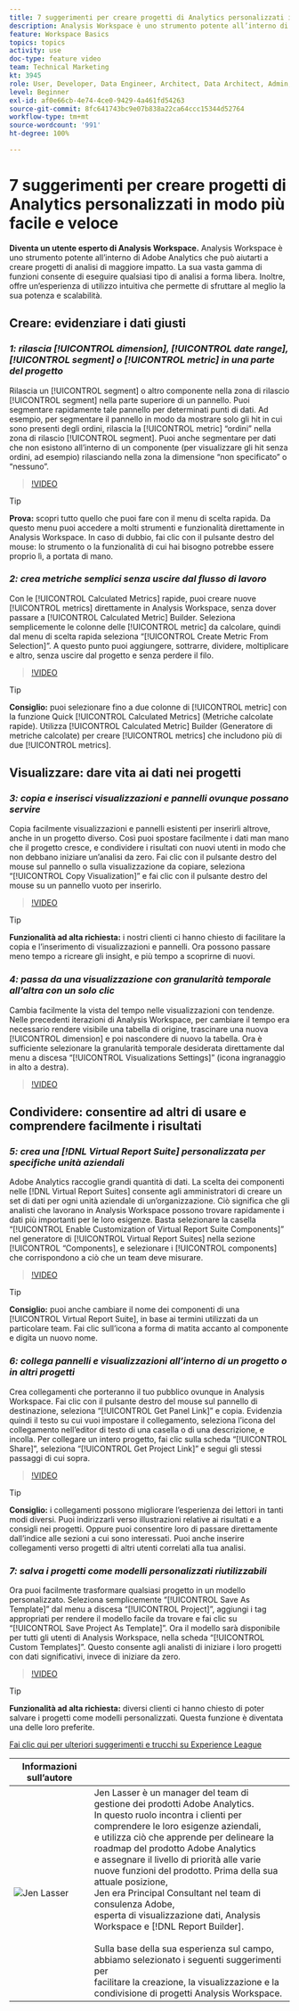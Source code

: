 ```yaml
---
title: 7 suggerimenti per creare progetti di Analytics personalizzati in modo più facile e veloce
description: Analysis Workspace è uno strumento potente all’interno di Adobe Analytics che può aiutarti a creare progetti di analisi di maggiore impatto. La sua vasta gamma di funzioni consente di eseguire qualsiasi tipo di analisi a forma libera. Inoltre, offre un’esperienza di utilizzo intuitiva che permette di sfruttare al meglio la sua potenza e scalabilità.
feature: Workspace Basics
topics: topics
activity: use
doc-type: feature video
team: Technical Marketing
kt: 3945
role: User, Developer, Data Engineer, Architect, Data Architect, Admin, Leader
level: Beginner
exl-id: af0e66cb-4e74-4ce0-9429-4a461fd54263
source-git-commit: 8fc641743bc9e07b838a22ca64ccc15344d52764
workflow-type: tm+mt
source-wordcount: '991'
ht-degree: 100%

---
```


# 7 suggerimenti per creare progetti di Analytics personalizzati in modo più facile e veloce

**Diventa un utente esperto di Analysis Workspace.**
Analysis Workspace è uno strumento potente all’interno di Adobe Analytics che può aiutarti a creare progetti di analisi di maggiore impatto. La sua vasta gamma di funzioni consente di eseguire qualsiasi tipo di analisi a forma libera. Inoltre, offre un’esperienza di utilizzo intuitiva che permette di sfruttare al meglio la sua potenza e scalabilità.

## Creare: evidenziare i dati giusti

### ***1: rilascia [!UICONTROL dimension], [!UICONTROL date range], [!UICONTROL segment] o [!UICONTROL metric] in una parte del progetto***

Rilascia un [!UICONTROL segment] o altro componente nella zona di rilascio [!UICONTROL segment] nella parte superiore di un pannello. Puoi segmentare rapidamente tale pannello per determinati punti di dati. Ad esempio, per segmentare il pannello in modo da mostrare solo gli hit in cui sono presenti degli ordini, rilascia la [!UICONTROL metric] “ordini” nella zona di rilascio [!UICONTROL segment]. Puoi anche segmentare per dati che non esistono all’interno di un componente (per visualizzare gli hit senza ordini, ad esempio) rilasciando nella zona la dimensione “non specificato” o “nessuno”.

>[!VIDEO](https://video.tv.adobe.com/v/24036/?quality=12&learn=on)

>[!TIP]
>
>**Prova:** scopri tutto quello che puoi fare con il menu di scelta rapida. Da questo menu puoi accedere a molti strumenti e funzionalità direttamente in Analysis Workspace. In caso di dubbio, fai clic con il pulsante destro del mouse: lo strumento o la funzionalità di cui hai bisogno potrebbe essere proprio lì, a portata di mano.

### ***2: crea metriche semplici senza uscire dal flusso di lavoro***

Con le [!UICONTROL Calculated Metrics] rapide, puoi creare nuove [!UICONTROL metrics] direttamente in Analysis Workspace, senza dover passare a [!UICONTROL Calculated Metric] Builder. Seleziona semplicemente le colonne delle [!UICONTROL metric] da calcolare, quindi dal menu di scelta rapida seleziona “[!UICONTROL Create Metric From Selection]”. A questo punto puoi aggiungere, sottrarre, dividere, moltiplicare e altro, senza uscire dal progetto e senza perdere il filo.

>[!VIDEO](https://video.tv.adobe.com/v/23126/?quality=12&learn=on)

>[!TIP]
>
>**Consiglio:** puoi selezionare fino a due colonne di [!UICONTROL metric] con la funzione Quick [!UICONTROL Calculated Metrics] (Metriche calcolate rapide). Utilizza [!UICONTROL Calculated Metric] Builder (Generatore di metriche calcolate) per creare [!UICONTROL metrics] che includono più di due [!UICONTROL metrics].

## Visualizzare: dare vita ai dati nei progetti

### ***3: copia e inserisci visualizzazioni e pannelli ovunque possano servire***

Copia facilmente visualizzazioni e pannelli esistenti per inserirli altrove, anche in un progetto diverso. Così puoi spostare facilmente i dati man mano che il progetto cresce, e condividere i risultati con nuovi utenti in modo che non debbano iniziare un’analisi da zero. Fai clic con il pulsante destro del mouse sul pannello o sulla visualizzazione da copiare, seleziona “[!UICONTROL Copy Visualization]” e fai clic con il pulsante destro del mouse su un pannello vuoto per inserirlo.

>[!VIDEO](https://video.tv.adobe.com/v/23230/?quality=12&learn=on)

>[!TIP]
>
>**Funzionalità ad alta richiesta:** i nostri clienti ci hanno chiesto di facilitare la copia e l’inserimento di visualizzazioni e pannelli. Ora possono passare meno tempo a ricreare gli insight, e più tempo a scoprirne di nuovi.

### ***4: passa da una visualizzazione con granularità temporale all’altra con un solo clic***

Cambia facilmente la vista del tempo nelle visualizzazioni con tendenze. Nelle precedenti iterazioni di Analysis Workspace, per cambiare il tempo era necessario rendere visibile una tabella di origine, trascinare una nuova [!UICONTROL dimension] e poi nascondere di nuovo la tabella. Ora è sufficiente selezionare la granularità temporale desiderata direttamente dal menu a discesa “[!UICONTROL Visualizations Settings]” (icona ingranaggio in alto a destra).

>[!VIDEO](https://video.tv.adobe.com/v/23548/?quality=12&learn=on)

## Condividere: consentire ad altri di usare e comprendere facilmente i risultati

### ***5: crea una [!DNL Virtual Report Suite] personalizzata per specifiche unità aziendali***

Adobe Analytics raccoglie grandi quantità di dati. La scelta dei componenti nelle [!DNL Virtual Report Suites] consente agli amministratori di creare un set di dati per ogni unità aziendale di un’organizzazione. Ciò significa che gli analisti che lavorano in Analysis Workspace possono trovare rapidamente i dati più importanti per le loro esigenze. Basta selezionare la casella “[!UICONTROL Enable Customization of Virtual Report Suite Components]” nel generatore di [!UICONTROL Virtual Report Suites] nella sezione [!UICONTROL “Components], e selezionare i [!UICONTROL components] che corrispondono a ciò che un team deve misurare.

>[!VIDEO](https://video.tv.adobe.com/v/23544/?quality=12&learn=on)

>[!TIP]
>
>**Consiglio:** puoi anche cambiare il nome dei componenti di una [!UICONTROL Virtual Report Suite], in base ai termini utilizzati da un particolare team. Fai clic sull’icona a forma di matita accanto al componente e digita un nuovo nome.

### ***6: collega pannelli e visualizzazioni all’interno di un progetto o in altri progetti***

Crea collegamenti che porteranno il tuo pubblico ovunque in Analysis Workspace. Fai clic con il pulsante destro del mouse sul pannello di destinazione, seleziona “[!UICONTROL Get Panel Link]” e copia. Evidenzia quindi il testo su cui vuoi impostare il collegamento, seleziona l’icona del collegamento nell’editor di testo di una casella o di una descrizione, e incolla. Per collegare un intero progetto, fai clic sulla scheda “[!UICONTROL Share]”, seleziona “[!UICONTROL Get Project Link]” e segui gli stessi passaggi di cui sopra.

>[!VIDEO](https://video.tv.adobe.com/v/23724/?quality=12&learn=on)

>[!TIP]
>
>**Consiglio:** i collegamenti possono migliorare l’esperienza dei lettori in tanti modi diversi. Puoi indirizzarli verso illustrazioni relative ai risultati e a consigli nei progetti. Oppure puoi consentire loro di passare direttamente dall’indice alle sezioni a cui sono interessati. Puoi anche inserire collegamenti verso progetti di altri utenti correlati alla tua analisi.

### ***7: salva i progetti come modelli personalizzati riutilizzabili***

Ora puoi facilmente trasformare qualsiasi progetto in un modello personalizzato. Seleziona semplicemente “[!UICONTROL Save As Template]” dal menu a discesa “[!UICONTROL Project]”, aggiungi i tag appropriati per rendere il modello facile da trovare e fai clic su “[!UICONTROL Save Project As Template]”. Ora il modello sarà disponibile per tutti gli utenti di Analysis Workspace, nella scheda “[!UICONTROL Custom Templates]”. Questo consente agli analisti di iniziare i loro progetti con dati significativi, invece di iniziare da zero.

>[!VIDEO](https://video.tv.adobe.com/v/23231/?quality=12&learn=on)

>[!TIP]
>
>**Funzionalità ad alta richiesta:** diversi clienti ci hanno chiesto di poter salvare i progetti come modelli personalizzati. Questa funzione è diventata una delle loro preferite.

[Fai clic qui per ulteriori suggerimenti e trucchi su Experience League](https://experienceleague.adobe.com/?search=tips&lang=it#recommended/solutions/analytics)

| Informazioni sull’autore |            |
|------------|------------|
| ![Jen Lasser](assets/jlasser-headshot-s.jpg) | Jen Lasser è un manager del team di gestione dei prodotti Adobe Analytics. <br> In questo ruolo incontra i clienti per comprendere le loro esigenze aziendali, <br>e utilizza ciò che apprende per delineare la roadmap del prodotto Adobe Analytics <br>e assegnare il livello di priorità alle varie nuove funzioni del prodotto. Prima della sua attuale posizione, <br>Jen era Principal Consultant nel team di consulenza Adobe, <br>esperta di visualizzazione dati, Analysis Workspace e [!DNL Report Builder]. <br><br>Sulla base della sua esperienza sul campo, abbiamo selezionato i seguenti suggerimenti per <br>facilitare la creazione, la visualizzazione e la condivisione di progetti Analysis Workspace. |
